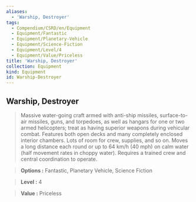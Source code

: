 ```yaml
---
aliases:
  - 'Warship, Destroyer'
tags:
  - Compendium/CSRD/en/Equipment
  - Equipment/Fantastic
  - Equipment/Planetary-Vehicle
  - Equipment/Science-Fiction
  - Equipment/Level/4
  - Equipment/Value/Priceless
title: 'Warship, Destroyer'
collection: Equipment
kind: Equipment
id: Warship-Destroyer
---
```

## Warship, Destroyer    
    
>Massive water-going craft armed with anti-ship missiles, surface-to-air missiles, guns, and torpedoes, as well as hangars for one or two armed helicopters; treat as having superior weapons during vehicular combat. Features both open decks and many completely enclosed interior chambers. Lots of room for crew, supplies, and so on. Moves a long distance each round or up to 64 km/h (40 mph) on calm water (half movement rates in choppy water). Requires a trained crew and central coordination to operate.    
> **Options :** Fantastic, Planetary Vehicle, Science Fiction    
> **Level :** 4    
> **Value :** Priceless
